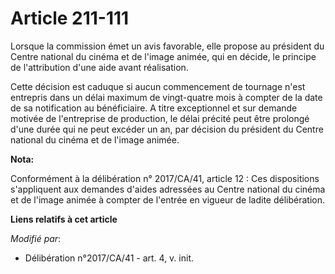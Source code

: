 # Article 211-111

Lorsque la commission émet un avis favorable, elle propose au président du Centre national du cinéma et de l'image animée,
qui en décide, le principe de l'attribution d'une aide avant réalisation.

Cette décision est caduque si aucun commencement de tournage n'est entrepris dans un délai maximum de vingt-quatre mois à
compter de la date de sa notification au bénéficiaire. A titre exceptionnel et sur demande motivée de l'entreprise de
production, le délai précité peut être prolongé d'une durée qui ne peut excéder un an, par décision du président du Centre
national du cinéma et de l'image animée.

**Nota:**

Conformément à la délibération n° 2017/CA/41, article 12 : Ces dispositions s'appliquent aux demandes d'aides adressées au
Centre national du cinéma et de l'image animée à compter de l'entrée en vigueur de ladite délibération.

**Liens relatifs à cet article**

_Modifié par_:

  - Délibération n°2017/CA/41 - art. 4, v. init.
